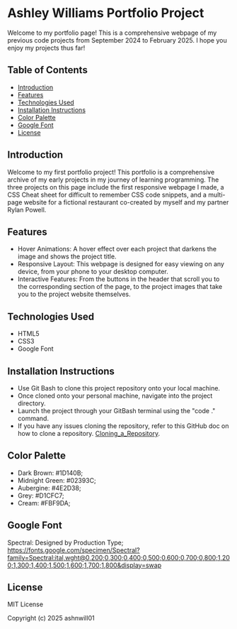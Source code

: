 # Ashley Williams Portfolio Project
Welcome to my portfolio page! This is a comprehensive webpage of my previous code projects from September 2024 to February 2025. I hope you enjoy my projects thus far!

## Table of Contents

- [Introduction](#introduction)
- [Features](#features)
- [Technologies Used](#technologies-used)
- [Installation Instructions](#installation-instructions)
- [Color Palette](#color-palette)
- [Google Font](#google-font)
- [License](#license)

## Introduction

Welcome to my first portfolio project! This portfolio is a comprehensive archive of my early projects in my journey of learning programming. The three projects on this page include the first responsive webpage I made, a CSS Cheat sheet for difficult to remember CSS code snippets, and a multi-page website for a fictional restaurant co-created by myself and my partner Rylan Powell. 

## Features

- Hover Animations: A hover effect over each project that darkens the image and shows the project title.
- Responsive Layout: This webpage is designed for easy viewing on any device, from your phone to your desktop computer.
- Interactive Features: From the buttons in the header that scroll you to the corresponding section of the page, to the project images that take you to the project website themselves.

## Technologies Used

- HTML5
- CSS3
- Google Font

## Installation Instructions

- Use Git Bash to clone this project repository onto your local machine. 
- Once cloned onto your personal machine, navigate into the project directory.
- Launch the project through your GitBash terminal using the "code ." command.
- If you have any issues cloning the repository, refer to this GitHub doc on how to clone a repository. [Cloning_a_Repository](https://docs.github.com/en/repositories/creating-and-managing-repositories/cloning-a-repository).

## Color Palette

- Dark Brown: #1D140B; 
- Midnight Green: #02393C;
- Aubergine: #4E2D38;
- Grey: #D1CFC7;
- Cream: #FBF9DA;

## Google Font

Spectral: Designed by Production Type; https://fonts.google.com/specimen/Spectral?family=Spectral:ital,wght@0,200;0,300;0,400;0,500;0,600;0,700;0,800;1,200;1,300;1,400;1,500;1,600;1,700;1,800&display=swap

## License

MIT License

Copyright (c) 2025 ashnwill01